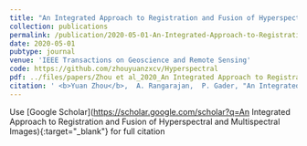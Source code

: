 ```yaml
---
title: "An Integrated Approach to Registration and Fusion of Hyperspectral and Multispectral Images"
collection: publications
permalink: /publication/2020-05-01-An-Integrated-Approach-to-Registration-and-Fusion-of-Hyperspectral-and-Multispectral-Images
date: 2020-05-01
pubtype: journal
venue: 'IEEE Transactions on Geoscience and Remote Sensing'
code: https://github.com/zhouyuanzxcv/Hyperspectral
pdf: ../files/papers/Zhou et al_2020_An Integrated Approach to Registration and Fusion of Hyperspectral and Multispectral Images.pdf
citation: ' <b>Yuan Zhou</b>,  A. Rangarajan,  P. Gader, "An Integrated Approach to Registration and Fusion of Hyperspectral and Multispectral Images." <i>IEEE Transactions on Geoscience and Remote Sensing</i>, 2020.'
---
```

Use [Google Scholar](https://scholar.google.com/scholar?q=An Integrated Approach to Registration and Fusion of Hyperspectral and Multispectral Images){:target="_blank"} for full citation